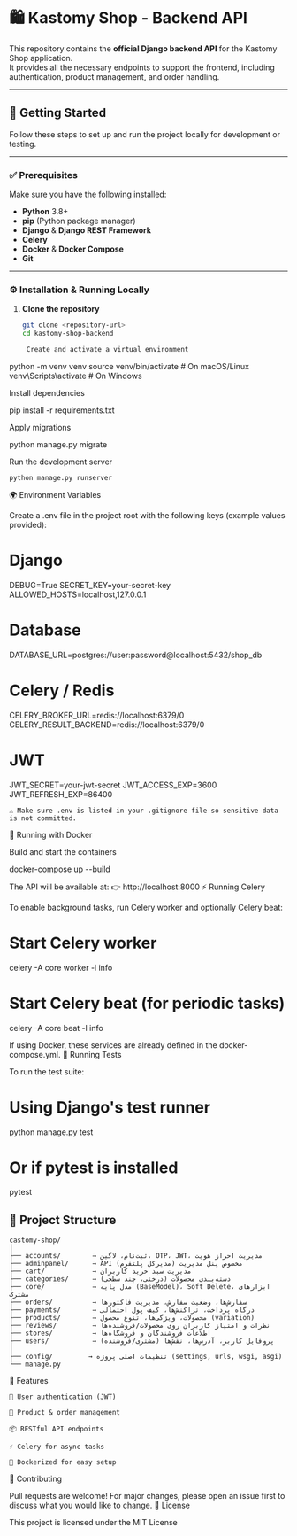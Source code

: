 # 🛍️ Kastomy Shop - Backend API

This repository contains the **official Django backend API** for the Kastomy Shop application.  
It provides all the necessary endpoints to support the frontend, including authentication, product management, and order handling.

---

## 🚀 Getting Started

Follow these steps to set up and run the project locally for development or testing.

---

### ✅ Prerequisites

Make sure you have the following installed:

- **Python** 3.8+
- **pip** (Python package manager)
- **Django** & **Django REST Framework**
- **Celery**
- **Docker** & **Docker Compose**
- **Git**

---

### ⚙️ Installation & Running Locally

1. **Clone the repository**
   ```bash
   git clone <repository-url>
   cd kastomy-shop-backend

    Create and activate a virtual environment

python -m venv venv
source venv/bin/activate   # On macOS/Linux
venv\Scripts\activate      # On Windows

Install dependencies

pip install -r requirements.txt

Apply migrations

python manage.py migrate

Run the development server

    python manage.py runserver

🌍 Environment Variables

Create a .env file in the project root with the following keys (example values provided):

# Django
DEBUG=True
SECRET_KEY=your-secret-key
ALLOWED_HOSTS=localhost,127.0.0.1

# Database
DATABASE_URL=postgres://user:password@localhost:5432/shop_db

# Celery / Redis
CELERY_BROKER_URL=redis://localhost:6379/0
CELERY_RESULT_BACKEND=redis://localhost:6379/0

# JWT
JWT_SECRET=your-jwt-secret
JWT_ACCESS_EXP=3600
JWT_REFRESH_EXP=86400

    ⚠️ Make sure .env is listed in your .gitignore file so sensitive data is not committed.

🐳 Running with Docker

Build and start the containers

docker-compose up --build

The API will be available at:
👉 http://localhost:8000
⚡ Running Celery

To enable background tasks, run Celery worker and optionally Celery beat:

# Start Celery worker
celery -A core worker -l info

# Start Celery beat (for periodic tasks)
celery -A core beat -l info

If using Docker, these services are already defined in the docker-compose.yml.
🧪 Running Tests

To run the test suite:

# Using Django's test runner
python manage.py test

# Or if pytest is installed
pytest




## 📂 Project Structure


```plaintext
castomy-shop/
│
├── accounts/        → ثبت‌نام، لاگین، OTP، JWT، مدیریت احراز هویت
├── adminpanel/      → API مخصوص پنل مدیریت (مدیرکل پلتفرم)
├── cart/            → مدیریت سبد خرید کاربران
├── categories/      → دسته‌بندی محصولات (درختی، چند سطحی)
├── core/            → مدل پایه (BaseModel)، Soft Delete، ابزارهای مشترک
├── orders/          → سفارش‌ها، وضعیت سفارش، مدیریت فاکتورها
├── payments/        → درگاه پرداخت، تراکنش‌ها، کیف پول احتمالی
├── products/        → محصولات، ویژگی‌ها، تنوع محصول (variation)
├── reviews/         → نظرات و امتیاز کاربران روی محصولات/فروشنده‌ها
├── stores/          → اطلاعات فروشندگان و فروشگاه‌ها
├── users/           → پروفایل کاربر، آدرس‌ها، نقش‌ها (مشتری/فروشنده)
│
├── config/         → تنظیمات اصلی پروژه (settings, urls, wsgi, asgi)
└── manage.py
```


📌 Features

    🔐 User authentication (JWT)

    🛒 Product & order management

    📦 RESTful API endpoints

    ⚡ Celery for async tasks

    🐳 Dockerized for easy setup

🤝 Contributing

Pull requests are welcome! For major changes, please open an issue first to discuss what you would like to change.
📜 License

This project is licensed under the MIT License